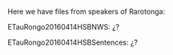 Here we have files from speakers of Rarotonga:

ETauRongo20160414HSBNWS: ¿?

ETauRongo20160414HSBSentences: ¿?
